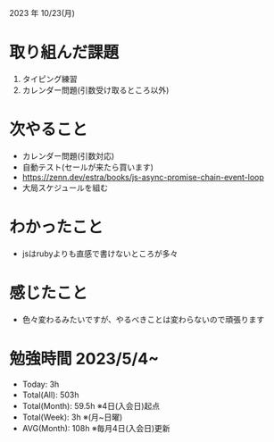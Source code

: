 2023 年 10/23(月)

# 取り組んだ課題

1. タイピング練習
1. カレンダー問題(引数受け取るところ以外)

# 次やること

* カレンダー問題(引数対応)
* 自動テスト(セールが来たら買います)
* https://zenn.dev/estra/books/js-async-promise-chain-event-loop
* 大局スケジュールを組む

# わかったこと

* jsはrubyよりも直感で書けないところが多々

# 感じたこと

* 色々変わるみたいですが、やるべきことは変わらないので頑張ります

# 勉強時間 2023/5/4~

* Today: 3h
* Total(All): 503h　
* Total(Month): 59.5h ※4日(入会日)起点
* Total(Week): 3h ※(月~日曜)
* AVG(Month): 108h ※毎月4日(入会日)更新

